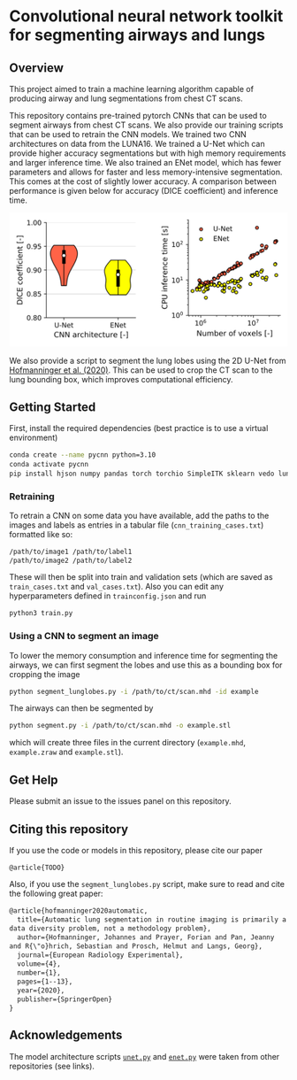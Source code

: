 # Convolutional neural network toolkit for segmenting airways and lungs

## Overview
This project aimed to train a machine learning algorithm capable of producing airway and lung segmentations from chest CT scans. 

This repository contains pre-trained pytorch CNNs that can be used to segment airways from chest CT scans. We also provide our training scripts that can be used to retrain the CNN models. We trained two CNN architectures on data from the LUNA16. We trained a U-Net which can provide higher accuracy segmentations but with high memory requirements and larger inference time. We also trained an ENet model, which has fewer parameters and allows for faster and less memory-intensive segmentation. This comes at the cost of slightly lower accuracy. A comparison between performance is given below for accuracy (DICE coefficient) and inference time.

<img src="readme_images/cnn_comparison.png" width="800" />

We also provide a script to segment the lung lobes using the 2D U-Net from [Hofmanninger et al. (2020)](https://github.com/JoHof/lungmask). This can be used to crop the CT scan to the lung bounding box, which improves computational efficiency.

## Getting Started
First, install the required dependencies (best practice is to use a virtual environment)
```bash
conda create --name pycnn python=3.10
conda activate pycnn
pip install hjson numpy pandas torch torchio SimpleITK sklearn vedo lungmask
```

### Retraining
To retrain a CNN on some data you have available, add the paths to the images and labels as entries in a tabular file (`cnn_training_cases.txt`) formatted like so:
```
/path/to/image1 /path/to/label1
/path/to/image2 /path/to/label2
```
These will then be split into train and validation sets (which are saved as `train_cases.txt` and `val_cases.txt`). Also you can edit any hyperparameters defined in `trainconfig.json` and run
```bash
python3 train.py
```

### Using a CNN to segment an image
To lower the memory consumption and inference time for segmenting the airways, we can first segment the lobes and use this as a bounding box for cropping the image
```bash
python segment_lunglobes.py -i /path/to/ct/scan.mhd -id example
```
The airways can then be segmented by 
```bash
python segment.py -i /path/to/ct/scan.mhd -o example.stl
```
which will create three files in the current directory (`example.mhd`, `example.zraw` and `example.stl`).

## Get Help
Please submit an issue to the issues panel on this repository.

## Citing this repository
If you use the code or models in this repository, please cite our paper
```
@article{TODO}
```

Also, if you use the `segment_lunglobes.py` script, make sure to read and cite the following great paper:
```
@article{hofmanninger2020automatic,
  title={Automatic lung segmentation in routine imaging is primarily a data diversity problem, not a methodology problem},
  author={Hofmanninger, Johannes and Prayer, Forian and Pan, Jeanny and R{\"o}hrich, Sebastian and Prosch, Helmut and Langs, Georg},
  journal={European Radiology Experimental},
  volume={4},
  number={1},
  pages={1--13},
  year={2020},
  publisher={SpringerOpen}
}
```

## Acknowledgements
The model architecture scripts [`unet.py`](https://github.com/Thvnvtos/Lung_Segmentation/blob/unet3d/model.py) and [`enet.py`](https://github.com/davidtvs/PyTorch-ENet/blob/master/models/enet.py) were taken from other repositories (see links).
